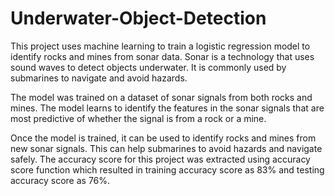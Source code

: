 # Underwater-Object-Detection
This project uses machine learning to train a logistic regression model to identify rocks and mines from sonar data. Sonar is a technology that uses sound waves to detect objects underwater. It is commonly used by submarines to navigate and avoid hazards.

The model was trained on a dataset of sonar signals from both rocks and mines. The model learns to identify the features in the sonar signals that are most predictive of whether the signal is from a rock or a mine.

Once the model is trained, it can be used to identify rocks and mines from new sonar signals. This can help submarines to avoid hazards and navigate safely.
 The accuracy score for this project was extracted using accuracy score function which resulted in training accuracy score as 83% and testing accuracy score as 76%.
